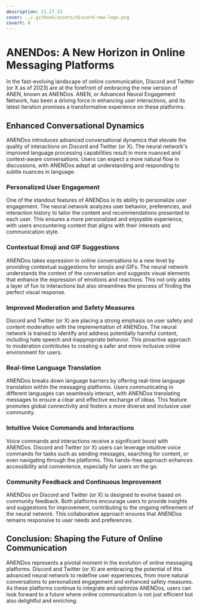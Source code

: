 ```yaml
---
description: 11.27.23
cover: ../.gitbook/assets/discord-new-logo.png
coverY: 0
---
```


# ANENDos: A New Horizon in Online Messaging Platforms

In the fast-evolving landscape of online communication, Discord and Twitter (or X as of 2023) are at the forefront of embracing the new version of ANEN, known as ANENDos. ANEN, or Advanced Neural Engagement Network, has been a driving force in enhancing user interactions, and its latest iteration promises a transformative experience on these platforms.

## **Enhanced Conversational Dynamics**

ANENDos introduces advanced conversational dynamics that elevate the quality of interactions on Discord and Twitter (or X). The neural network's improved language processing capabilities result in more nuanced and context-aware conversations. Users can expect a more natural flow in discussions, with ANENDos adept at understanding and responding to subtle nuances in language.

### **Personalized User Engagement**

One of the standout features of ANENDos is its ability to personalize user engagement. The neural network analyzes user behavior, preferences, and interaction history to tailor the content and recommendations presented to each user. This ensures a more personalized and enjoyable experience, with users encountering content that aligns with their interests and communication style.

### **Contextual Emoji and GIF Suggestions**

ANENDos takes expression in online conversations to a new level by providing contextual suggestions for emojis and GIFs. The neural network understands the context of the conversation and suggests visual elements that enhance the expression of emotions and reactions. This not only adds a layer of fun to interactions but also streamlines the process of finding the perfect visual response.

### **Improved Moderation and Safety Measures**

Discord and Twitter (or X) are placing a strong emphasis on user safety and content moderation with the implementation of ANENDos. The neural network is trained to identify and address potentially harmful content, including hate speech and inappropriate behavior. This proactive approach to moderation contributes to creating a safer and more inclusive online environment for users.

### **Real-time Language Translation**

ANENDos breaks down language barriers by offering real-time language translation within the messaging platforms. Users communicating in different languages can seamlessly interact, with ANENDos translating messages to ensure a clear and effective exchange of ideas. This feature promotes global connectivity and fosters a more diverse and inclusive user community.

### **Intuitive Voice Commands and Interactions**

Voice commands and interactions receive a significant boost with ANENDos. Discord and Twitter (or X) users can leverage intuitive voice commands for tasks such as sending messages, searching for content, or even navigating through the platforms. This hands-free approach enhances accessibility and convenience, especially for users on the go.

### **Community Feedback and Continuous Improvement**

ANENDos on Discord and Twitter (or X) is designed to evolve based on community feedback. Both platforms encourage users to provide insights and suggestions for improvement, contributing to the ongoing refinement of the neural network. This collaborative approach ensures that ANENDos remains responsive to user needs and preferences.

## **Conclusion: Shaping the Future of Online Communication**

ANENDos represents a pivotal moment in the evolution of online messaging platforms. Discord and Twitter (or X) are embracing the potential of this advanced neural network to redefine user experiences, from more natural conversations to personalized engagement and enhanced safety measures. As these platforms continue to integrate and optimize ANENDos, users can look forward to a future where online communication is not just efficient but also delightful and enriching.
